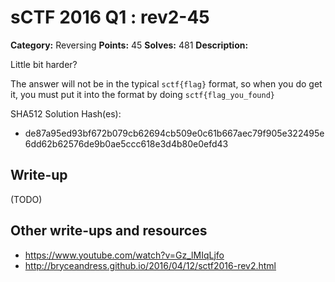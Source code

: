 # sCTF 2016 Q1 : rev2-45

**Category:** Reversing
**Points:** 45
**Solves:** 481
**Description:**

Little bit harder?

The answer will not be in the typical `sctf{flag}` format, so when you do get it, you must put it into the format by doing `sctf{flag_you_found}`

SHA512 Solution Hash(es):
* de87a95ed93bf672b079cb62694cb509e0c61b667aec79f905e322495e6dd62b62576de9b0ae5ccc618e3d4b80e0efd43


## Write-up

(TODO)

## Other write-ups and resources

* https://www.youtube.com/watch?v=Gz_lMIqLjfo
* http://bryceandress.github.io/2016/04/12/sctf2016-rev2.html
